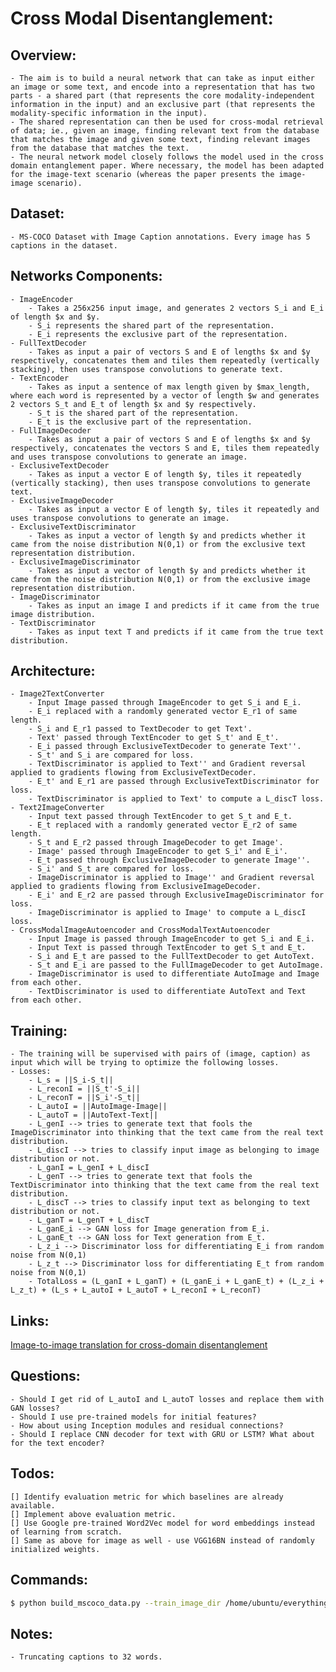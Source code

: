 # Cross Modal Disentanglement:

## Overview:
	- The aim is to build a neural network that can take as input either an image or some text, and encode into a representation that has two parts - a shared part (that represents the core modality-independent information in the input) and an exclusive part (that represents the modality-specific information in the input). 
	- The shared representation can then be used for cross-modal retrieval of data; ie., given an image, finding relevant text from the database that matches the image and given some text, finding relevant images from the database that matches the text.
	- The neural network model closely follows the model used in the cross domain entanglement paper. Where necessary, the model has been adapted for the image-text scenario (whereas the paper presents the image-image scenario).

## Dataset:
	- MS-COCO Dataset with Image Caption annotations. Every image has 5 captions in the dataset.

## Networks Components:
	- ImageEncoder
		- Takes a 256x256 input image, and generates 2 vectors S_i and E_i of length $x and $y.
		- S_i represents the shared part of the representation.
		- E_i represents the exclusive part of the representation.
	- FullTextDecoder
		- Takes as input a pair of vectors S and E of lengths $x and $y respectively, concatenates them and tiles them repeatedly (vertically stacking), then uses transpose convolutions to generate text.
	- TextEncoder
		- Takes as input a sentence of max length given by $max_length, where each word is represented by a vector of length $w and generates 2 vectors S_t and E_t of length $x and $y respectively.
		- S_t is the shared part of the representation.
		- E_t is the exclusive part of the representation.
	- FullImageDecoder
		- Takes as input a pair of vectors S and E of lengths $x and $y respectively, concatenates the vectors S and E, tiles them repeatedly and uses transpose convolutions to generate an image.
	- ExclusiveTextDecoder
		- Takes as input a vector E of length $y, tiles it repeatedly (vertically stacking), then uses transpose convolutions to generate text.
	- ExclusiveImageDecoder
		- Takes as input a vector E of length $y, tiles it repeatedly and uses transpose convolutions to generate an image.
	- ExclusiveTextDiscriminator
		- Takes as input a vector of length $y and predicts whether it came from the noise distribution N(0,1) or from the exclusive text representation distribution.
	- ExclusiveImageDiscriminator
		- Takes as input a vector of length $y and predicts whether it came from the noise distribution N(0,1) or from the exclusive image representation distribution.
	- ImageDiscriminator
		- Takes as input an image I and predicts if it came from the true image distribution.
	- TextDiscriminator
		- Takes as input text T and predicts if it came from the true text distribution.

## Architecture:
	- Image2TextConverter
		- Input Image passed through ImageEncoder to get S_i and E_i.
		- E_i replaced with a randomly generated vector E_r1 of same length.
		- S_i and E_r1 passed to TextDecoder to get Text'.
		- Text' passed through TextEncoder to get S_t' and E_t'.
		- E_i passed through ExclusiveTextDecoder to generate Text''.
		- S_t' and S_i are compared for loss.
		- TextDiscriminator is applied to Text'' and Gradient reversal applied to gradients flowing from ExclusiveTextDecoder.
		- E_t' and E_r1 are passed through ExclusiveTextDiscriminator for loss.
		- TextDiscriminator is applied to Text' to compute a L_discT loss.
	- Text2ImageConverter
		- Input text passed through TextEncoder to get S_t and E_t.
		- E_t replaced with a randomly generated vector E_r2 of same length.
		- S_t and E_r2 passed through ImageDecoder to get Image'.
		- Image' passed through ImageEncoder to get S_i' and E_i'.
		- E_t passed through ExclusiveImageDecoder to generate Image''.
		- S_i' and S_t are compared for loss.
		- ImageDiscriminator is applied to Image'' and Gradient reversal applied to gradients flowing from ExclusiveImageDecoder.
		- E_i' and E_r2 are passed through ExclusiveImageDiscriminator for loss.
		- ImageDiscriminator is applied to Image' to compute a L_discI loss.
	- CrossModalImageAutoencoder and CrossModalTextAutoencoder
		- Input Image is passed through ImageEncoder to get S_i and E_i.
		- Input Text is passed through TextEncoder to get S_t and E_t.
		- S_i and E_t are passed to the FullTextDecoder to get AutoText.
		- S_t and E_i are passed to the FullImageDecoder to get AutoImage.
		- ImageDiscriminator is used to differentiate AutoImage and Image from each other.
		- TextDiscriminator is used to differentiate AutoText and Text from each other.

## Training:
	- The training will be supervised with pairs of (image, caption) as input which will be trying to optimize the following losses.
	- Losses:
		- L_s = ||S_i-S_t||
		- L_reconI = ||S_t'-S_i||
		- L_reconT = ||S_i'-S_t||
		- L_autoI = ||AutoImage-Image||
		- L_autoT = ||AutoText-Text||
		- L_genI --> tries to generate text that fools the ImageDiscriminator into thinking that the text came from the real text distribution.
		- L_discI --> tries to classify input image as belonging to image distribution or not.
		- L_ganI = L_genI + L_discI
		- L_genT --> tries to generate text that fools the TextDiscriminator into thinking that the text came from the real text distribution.
		- L_discT --> tries to classify input text as belonging to text distribution or not.
		- L_ganT = L_genT + L_discT
		- L_ganE_i --> GAN loss for Image generation from E_i.
		- L_ganE_t --> GAN loss for Text generation from E_t.
		- L_z_i --> Discriminator loss for differentiating E_i from random noise from N(0,1)
		- L_z_t --> Discriminator loss for differentiating E_t from random noise from N(0,1)
		- TotalLoss = (L_ganI + L_ganT) + (L_ganE_i + L_ganE_t) + (L_z_i + L_z_t) + (L_s + L_autoI + L_autoT + L_reconI + L_reconT)

## Links:
[Image-to-image translation for cross-domain disentanglement](http://papers.nips.cc/paper/7404-image-to-image-translation-for-cross-domain-disentanglement.pdf)

## Questions:
	- Should I get rid of L_autoI and L_autoT losses and replace them with GAN losses?
	- Should I use pre-trained models for initial features?
	- How about using Inception modules and residual connections?
	- Should I replace CNN decoder for text with GRU or LSTM? What about for the text encoder? 

## Todos:
	[] Identify evaluation metric for which baselines are already available.
	[] Implement above evaluation metric.
	[] Use Google pre-trained Word2Vec model for word embeddings instead of learning from scratch.
	[] Same as above for image as well - use VGG16BN instead of randomly initialized weights.


## Commands:
```bash
$ python build_mscoco_data.py --train_image_dir /home/ubuntu/everything/mscoco/train2014 --val_image_dir /home/ubuntu/everything/mscoco/val2014 --train_captions_file /home/ubuntu/everything/mscoco/annotations/captions_train2014.json --val_captions_file /home/ubuntu/everything/mscoco/annotations/captions_val2014.json --output_dir /home/ubuntu/everything/mscoco/output_dir
```
## Notes:
	- Truncating captions to 32 words. 